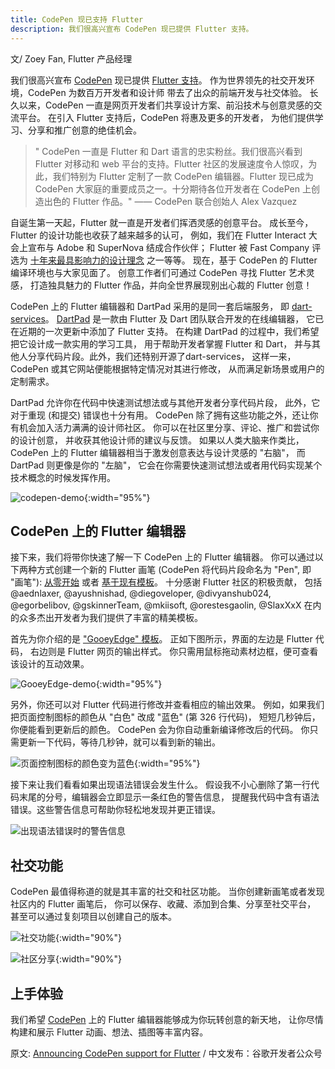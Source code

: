 ```yaml
---
title: CodePen 现已支持 Flutter
description: 我们很高兴宣布 CodePen 现已提供 Flutter 支持。
---
```


文/ Zoey Fan, Flutter 产品经理

我们很高兴宣布 [CodePen](http://codepen.io/) 现已提供
[Flutter 支持](https://codepen.io/flutter)。
作为世界领先的社交开发环境，CodePen 为数百万开发者和设计师
带去了出众的前端开发与社交体验。
长久以来，CodePen 一直是网页开发者们共享设计方案、前沿技术与创意灵感的交流平台。
在引入 Flutter 支持后，CodePen 将惠及更多的开发者，
为他们提供学习、分享和推广创意的绝佳机会。

> " CodePen 一直是 Flutter 和 Dart 语言的忠实粉丝。我们很高兴看到 Flutter 对移动和 web 平台的支持。Flutter 社区的发展速度令人惊叹，为此，我们特别为 Flutter 定制了一款 CodePen 编辑器。Flutter 现已成为 CodePen 大家庭的重要成员之一。十分期待各位开发者在 CodePen 上创造出色的 Flutter 作品。"
—— CodePen 联合创始人 Alex Vazquez

自诞生第一天起，Flutter 就一直是开发者们挥洒灵感的创意平台。
成长至今，Flutter 的设计功能也收获了越来越多的认可，
例如，我们在 Flutter Interact 大会上宣布与 Adobe 和 SuperNova 结成合作伙伴；
Flutter 被 Fast Company 评选为
[十年来最具影响力的设计理念](https://www.fastcompany.com/90442092/the-14-most-important-design-ideas-of-the-decade-according-to-the-experts )
之一等等。
现在，基于 CodePen 的 Flutter 编译环境也与大家见面了。
创意工作者们可通过 CodePen 寻找 Flutter 艺术灵感，
打造独具魅力的 Flutter 作品，并向全世界展现别出心裁的 Flutter 创意！

CodePen 上的 Flutter 编辑器和 DartPad 采用的是同一套后端服务，
即 [dart-services](https://github.com/dart-lang/dart-services)。
[DartPad](https://dartpad.cn) 是一款由 Flutter 及 Dart 团队联合开发的在线编辑器，
它已在近期的一次更新中添加了 Flutter 支持。
在构建 DartPad 的过程中，我们希望把它设计成一款实用的学习工具，
用于帮助开发者掌握 Flutter 和 Dart，
并与其他人分享代码片段。此外，我们还特别开源了dart-services，
这样一来，CodePen 或其它网站便能根据特定情况对其进行修改，
从而满足新场景或用户的定制需求。

DartPad 允许你在代码中快速测试想法或与其他开发者分享代码片段，
此外，它对于重现 (和提交) 错误也十分有用。
CodePen 除了拥有这些功能之外，还让你有机会加入活力满满的设计师社区。
你可以在社区里分享、评论、推广和尝试你的设计创意，
并收获其他设计师的建议与反馈。
如果以人类大脑来作类比，
CodePen 上的 Flutter 编辑器相当于激发创意表达与设计灵感的 "右脑"，
而 DartPad 则更像是你的 "左脑"，
它会在你需要快速测试想法或者用代码实现某个技术概念的时候发挥作用。

![codepen-demo]({{site.flutter-files-cn}}posts/flutter-cn/2020/announcing-codepen-support-for-flutter/codepen-demo.gif){:width="95%"}

## CodePen 上的 Flutter 编辑器

接下来，我们将带你快速了解一下 CodePen 上的 Flutter 编辑器。
你可以通过以下两种方式创建一个新的 Flutter 画笔 
(CodePen 将代码片段命名为 "Pen", 即 "画笔"): 
[从零开始](https://codepen.io/pen/editor/flutter) 或者
[基于现有模板](https://codepen.io/topic/flutter/templates)。
十分感谢 Flutter 社区的积极贡献，
包括 @aednlaxer, @ayushnishad, @diegoveloper, @divyanshub024, @egorbelibov, @gskinnerTeam, @mkiisoft, @orestesgaolin, @SlaxXxX 
在内的众多杰出开发者为我们提供了丰富的精美模板。

首先为你介绍的是 ["GooeyEdge" 模板](https://codepen.io/zoeyfan/pen/ExVaXGK)。
正如下图所示，界面的左边是 Flutter 代码，
右边则是 Flutter 网页的输出样式。
你只需用鼠标拖动素材边框，便可查看该设计的互动效果。

![GooeyEdge-demo]({{site.flutter-files-cn}}posts/flutter-cn/2020/announcing-codepen-support-for-flutter/Gooey-edge-animation.gif){:width="95%"}

另外，你还可以对 Flutter 代码进行修改并查看相应的输出效果。
例如，如果我们把页面控制图标的颜色从 "白色" 改成 "蓝色" (第 326 行代码)，
短短几秒钟后，你便能看到更新后的颜色。
CodePen 会为你自动重新编译修改后的代码。
你只需更新一下代码，等待几秒钟，就可以看到新的输出。

![页面控制图标的颜色变为蓝色]({{site.flutter-files-cn}}posts/flutter-cn/2020/announcing-codepen-support-for-flutter/page-control-indicator.png){:width="95%"}

接下来让我们看看如果出现语法错误会发生什么。
假设我不小心删除了第一行代码末尾的分号，编辑器会立即显示一条红色的警告信息，
提醒我代码中含有语法错误。这些警告信息可帮助你轻松地发现并更正错误。

![出现语法错误时的警告信息]({{site.flutter-files-cn}}posts/flutter-cn/2020/announcing-codepen-support-for-flutter/debug-codepen.png)

## 社交功能

CodePen 最值得称道的就是其丰富的社交和社区功能。
当你创建新画笔或者发现社区内的 Flutter 画笔后，
你可以保存、收藏、添加到合集、分享至社交平台，
甚至可以通过复刻项目以创建自己的版本。

![社交功能]({{site.flutter-files-cn}}posts/flutter-cn/2020/announcing-codepen-support-for-flutter/social1.png){:width="90%"}

![社区分享]({{site.flutter-files-cn}}posts/flutter-cn/2020/announcing-codepen-support-for-flutter/social2.png){:width="90%"}

## 上手体验

我们希望 [CodePen](https://codepen.io/flutter) 上的 Flutter 编辑器能够成为你玩转创意的新天地，
让你尽情构建和展示 Flutter 动画、想法、插图等丰富内容。

原文: [Announcing CodePen support for Flutter](https://medium.com/flutter/announcing-codepen-support-for-flutter-bb346406fe50) /
中文发布：谷歌开发者公众号